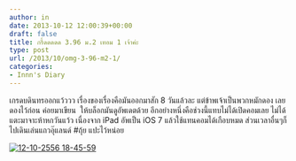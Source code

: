```yaml
---
author: in
date: 2013-10-12 12:00:39+00:00
draft: false
title: กรี้ดดดดด 3.96 ม.2 เทอม 1 เจ้าค่ะ
type: post
url: /2013/10/omg-3-96-m2-1/
categories:
- Innn's Diary
---
```


เกรดบดินทรออกแว้ววว เรื่องของเรื่องคือมันออกมาสัก 8 วันแล้วละ แต่ข้าพเจ้าเป็นพวกหมักดอง เลยดองไว้ก่อน ค่อยมาเขียน  ให้บล็อกมันดูอัพเดตด้วย อีกอย่างหนึ่งคือช่วงนี้แทบไม่ได้เปิดคอมเลย ไม่ได้แตะมาจาะห้าหกวันแว้ว เนื่องจาก iPad อัพเป็น iOS 7 แล้วใช้แทนคอมได้เกือบหมด ส่วนเวลาอื่นๆก็ไปเดินเล่นแถวอุ๊แลนด์ #ถุ้ย แปะไว้หน่อย




[![12-10-2556 18-45-59](https://www.innnblog.com/wp-content/uploads/2013/10/12-10-2556-18-45-59.png)
](https://www.innnblog.com/wp-content/uploads/2013/10/12-10-2556-18-45-59.png)
